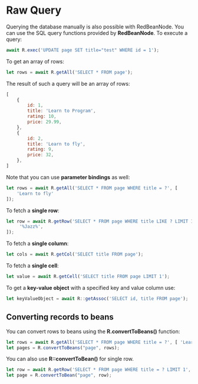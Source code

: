 # Raw Query
Querying the database manually is also possible with RedBeanNode. You can use the SQL query functions provided by **RedBeanNode**. To execute a query:

```javascript
await R.exec('UPDATE page SET title="test" WHERE id = 1');
```

To get an array of rows:

```javascript
let rows = await R.getAll('SELECT * FROM page');
```

The result of such a query will be an array of rows:

```javascript
[
    {
        id: 1,
        title: 'Learn to Program',
        rating: 10,
        price: 29.99,
    },
    {
        id: 2,
        title: 'Learn to fly',
        rating: 9,
        price: 32,
    },
]
```

Note that you can use **parameter bindings** as well:

```javascript
let rows = await R.getAll('SELECT * FROM page WHERE title = ?', [
    'Learn to fly'
]);
```

To fetch a **single row**:

```javascript
let row = await R.getRow('SELECT * FROM page WHERE title LIKE ? LIMIT 1', [
     '%Jazz%',
]);
```

To fetch a **single column**:

```javascript
let cols = await R.getCol('SELECT title FROM page');
```

To fetch a **single cell**:

```javascript
let value = await R.getCell('SELECT title FROM page LIMIT 1');
```

To get a **key-value object** with a specified key and value column use:

```javascript
let keyValueObject = await R::getAssoc('SELECT id, title FROM page');
```

## Converting records to beans
You can convert rows to beans using the **R.convertToBeans()** function:

```javascript
let rows = await R.getAll('SELECT * FROM page WHERE title = ?', [ 'Learn to fly' ]);
let pages = R.convertToBeans("page", rows);
```

You can also use **R::convertToBean()** for single row.

```javascript
let row = await R.getRow('SELECT * FROM page WHERE title = ? LIMIT 1', [ 'Learn to fly' ]);
let page = R.convertToBean("page", row);
```
